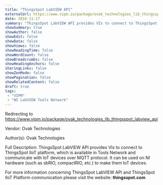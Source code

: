 ```yaml
---
title: "ThingsSpot LabVIEW API"
externalUrl: https://www.vipm.io/package/ovak_technologies_lib_thingsspot_labview_api
date: 2016-11-17
summary: "ThingsSpot LabVIEW API provides VIs to connect to ThingsSpot IIoT platform, which is available in Tools Network and communicate with IoT devices over MQTT protocol."
showSummary: true
showAuthor: false
showEdit: false
showData: false
showViews: false
showReadingTime: false
showWordCount: false
showBreadcrumbs: false
showHeadingAnchors: false
sharingLinks: false
showZenMode: false
showPagination: false
showRelatedContent: false
draft: true
tags:
 - "VIPM"
 - "NI LabVIEW Tools Network"
---
```


Redirecting to https://www.vipm.io/package/ovak_technologies_lib_thingsspot_labview_api

Vendor: Ovak Technologies

Author(s): Ovak Technologies
 
Full Description:
ThingsSpot LabVIEW API provides VIs to connect to ThingsSpot IIoT platform, which is available in Tools Network and communicate with IoT devices over MQTT protocol. It can be used on NI hardware (such as sbRIO, compactRIO, etc.) to make them IoT devices.

For more information concerning ThingsSpot LabVIEW API and ThingsSpot IIoT Platform communication please visit the website: **thingsspot.com**